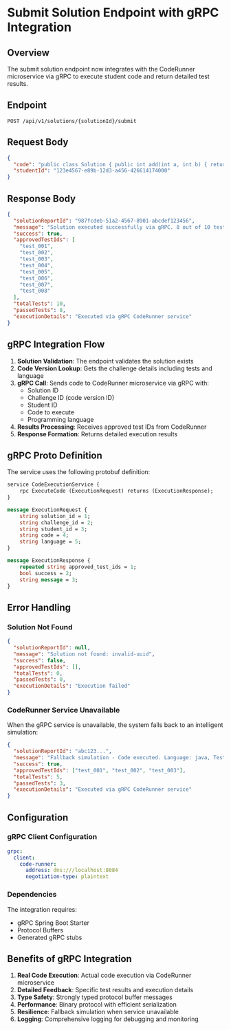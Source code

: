 # Submit Solution Endpoint with gRPC Integration

## Overview
The submit solution endpoint now integrates with the CodeRunner microservice via gRPC to execute student code and return detailed test results.

## Endpoint
```
POST /api/v1/solutions/{solutionId}/submit
```

## Request Body
```json
{
  "code": "public class Solution { public int add(int a, int b) { return a + b; } }",
  "studentId": "123e4567-e89b-12d3-a456-426614174000"
}
```

## Response Body
```json
{
  "solutionReportId": "987fcdeb-51a2-4567-8901-abcdef123456",
  "message": "Solution executed successfully via gRPC. 8 out of 10 tests passed.",
  "success": true,
  "approvedTestIds": [
    "test_001",
    "test_002", 
    "test_003",
    "test_004",
    "test_005",
    "test_006",
    "test_007",
    "test_008"
  ],
  "totalTests": 10,
  "passedTests": 8,
  "executionDetails": "Executed via gRPC CodeRunner service"
}
```

## gRPC Integration Flow

1. **Solution Validation**: The endpoint validates the solution exists
2. **Code Version Lookup**: Gets the challenge details including tests and language
3. **gRPC Call**: Sends code to CodeRunner microservice via gRPC with:
   - Solution ID
   - Challenge ID (code version ID)
   - Student ID
   - Code to execute
   - Programming language
4. **Results Processing**: Receives approved test IDs from CodeRunner
5. **Response Formation**: Returns detailed execution results

## gRPC Proto Definition

The service uses the following protobuf definition:

```protobuf
service CodeExecutionService {
    rpc ExecuteCode (ExecutionRequest) returns (ExecutionResponse);
}

message ExecutionRequest {
    string solution_id = 1;
    string challenge_id = 2;
    string student_id = 3;
    string code = 4;
    string language = 5;
}

message ExecutionResponse {
    repeated string approved_test_ids = 1;
    bool success = 2;
    string message = 3;
}
```

## Error Handling

### Solution Not Found
```json
{
  "solutionReportId": null,
  "message": "Solution not found: invalid-uuid",
  "success": false,
  "approvedTestIds": [],
  "totalTests": 0,
  "passedTests": 0,
  "executionDetails": "Execution failed"
}
```

### CodeRunner Service Unavailable
When the gRPC service is unavailable, the system falls back to an intelligent simulation:

```json
{
  "solutionReportId": "abc123...",
  "message": "Fallback simulation - Code executed. Language: java, Tests run: 5, Tests passed: 3",
  "success": true,
  "approvedTestIds": ["test_001", "test_002", "test_003"],
  "totalTests": 5,
  "passedTests": 3,
  "executionDetails": "Executed via gRPC CodeRunner service"
}
```

## Configuration

### gRPC Client Configuration
```yaml
grpc:
  client:
    code-runner:
      address: dns:///localhost:8084
      negotiation-type: plaintext
```

### Dependencies
The integration requires:
- gRPC Spring Boot Starter
- Protocol Buffers
- Generated gRPC stubs

## Benefits of gRPC Integration

1. **Real Code Execution**: Actual code execution via CodeRunner microservice
2. **Detailed Feedback**: Specific test results and execution details
3. **Type Safety**: Strongly typed protocol buffer messages
4. **Performance**: Binary protocol with efficient serialization
5. **Resilience**: Fallback simulation when service unavailable
6. **Logging**: Comprehensive logging for debugging and monitoring
